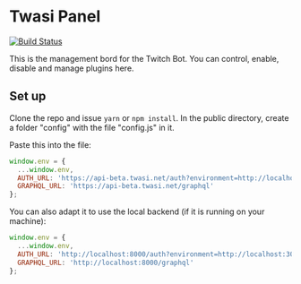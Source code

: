 # Twasi Panel

[![Build Status](https://travis-ci.org/Twasi/twasi-panel.svg?branch=master)](https://travis-ci.org/Twasi/twasi-panel)

This is the management bord for the Twitch Bot. You can control, enable, disable and manage plugins
here.

## Set up

Clone the repo and issue `yarn` or `npm install`. In the public directory, create a folder "config"
with the file "config.js" in it.

Paste this into the file:

```javascript
window.env = {
  ...window.env,
  AUTH_URL: 'https://api-beta.twasi.net/auth?environment=http://localhost:3000',
  GRAPHQL_URL: 'https://api-beta.twasi.net/graphql'
};
```

You can also adapt it to use the local backend (if it is running on your machine):

```javascript
window.env = {
  ...window.env,
  AUTH_URL: 'http://localhost:8000/auth?environment=http://localhost:3000',
  GRAPHQL_URL: 'http://localhost:8000/graphql'
};
```
